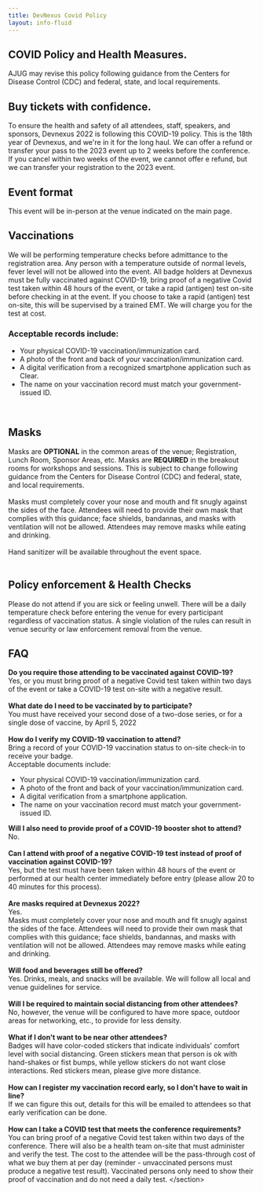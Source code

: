 ```yaml
---
title: DevNexus Covid Policy
layout: info-fluid
---
```


<section><h1 class="featured-header">COVID Policy and Health Measures.</h1><p>AJUG may revise this policy following guidance from the Centers for Disease Control (CDC) and federal, state, and local requirements.</p><h2>Buy tickets with confidence.</h2><p>To ensure the health and safety of all attendees, staff, speakers, and sponsors, Devnexus 2022 is following this COVID-19 policy. This is the 18th year of Devnexus, and we're in it for the long haul. We can offer a refund or transfer your pass to the 2023 event up to 2 weeks before the conference. If you cancel within two weeks of the event, we cannot offer e refund, but we can transfer your registration to the 2023 event.</p><h2>Event format</h2><p>This event will be in-person at the venue indicated on the main page.</p><h2>Vaccinations</h2><p>We will be performing temperature checks before admittance to the registration area. Any person with a temperature outside of normal levels, fever level will not be allowed into the event. All badge holders at Devnexus must be fully vaccinated against COVID-19, bring proof of a negative Covid test taken within 48 hours of the event, or take a rapid (antigen) test on-site before checking in at the event. If you choose to take a rapid (antigen) test on-site, this will be supervised by a trained EMT. We will charge you for the test at cost.</p><h3>Acceptable records include:</h3><ul><li>Your physical COVID-19 vaccination/immunization card.</li><li>A photo of the front and back of your vaccination/immunization card.</li><li>A digital verification from a recognized smartphone application such as Clear.</li><li>The name on your vaccination record must match your government-issued ID.</li></ul><p>&nbsp;</p><h2>Masks</h2><p>Masks are <strong>OPTIONAL</strong> in the common areas of the venue; Registration, Lunch Room, Sponsor Areas, etc. Masks are <strong>REQUIRED</strong> in the breakout rooms for workshops and sessions. This is subject to change following guidance from the Centers for Disease Control (CDC) and federal, state, and local requirements.<br /><br />Masks must completely cover your nose and mouth and fit snugly against the sides of the face. Attendees will need to provide their own mask that complies with this guidance; face shields, bandannas, and masks with ventilation will not be allowed. Attendees may remove masks while eating and drinking.<br /><br />Hand sanitizer will be available throughout the event space.<br />&nbsp;</p><h2>Policy enforcement &amp; Health Checks</h2><p>Please do not attend if you are sick or feeling unwell. There will be a daily temperature check before entering the venue for every participant regardless of vaccination status. A single violation of the rules can result in venue security or law enforcement removal from the venue.</p><h2>FAQ</h2><p><b>Do you require those attending to be vaccinated against COVID-19?</b><br />Yes, or you must bring proof of a negative Covid test taken within two days of the event or take a COVID-19 test on-site with a negative result.<br /><br /><b>What date do I need to be vaccinated by to participate?</b><br />You must have received your second dose of a two-dose series, or for a single dose of vaccine, by April 5, 2022<br /><br /><b>How do I verify my COVID-19 vaccination to attend?</b><br />Bring a record of your COVID-19 vaccination status to on-site check-in to receive your badge.<br />Acceptable documents include:</p><ul><li>Your physical COVID-19 vaccination/immunization card.</li><li>A photo of the front and back of your vaccination/immunization card.</li><li>A digital verification from a smartphone application.</li><li>The name on your vaccination record must match your government-issued ID.</li></ul><p><b>Will I also need to provide proof of a COVID-19 booster shot to attend?</b><br />No.<br /><br /><b>Can I attend with proof of a negative COVID-19 test instead of proof of vaccination against COVID-19?</b><br />Yes, but the test must have been taken within 48 hours of the event or performed at our health center immediately before entry (please allow 20 to 40 minutes for this process).<br /><br /><b>Are masks required at Devnexus 2022?</b><br />Yes.<br />Masks must completely cover your nose and mouth and fit snugly against the sides of the face. Attendees will need to provide their own mask that complies with this guidance; face shields, bandannas, and masks with ventilation will not be allowed. Attendees may remove masks while eating and drinking.<br /><br /><b>Will food and beverages still be offered?</b><br />Yes. Drinks, meals, and snacks will be available. We will follow all local and venue guidelines for service.<br /><br /><b>Will I be required to maintain social distancing from other attendees?</b><br />No, however, the venue will be configured to have more space, outdoor areas for networking, etc., to provide for less density.<br /><br /><b>What if I don't want to be near other attendees?</b><br />Badges will have color-coded stickers that indicate individuals' comfort level with social distancing. Green stickers mean that person is ok with hand-shakes or fist bumps, while yellow stickers do not want close interactions. Red stickers mean, please give more distance.<br /><br /><b>How can I register my vaccination record early, so I don't have to wait in line?</b><br />If we can figure this out, details for this will be emailed to attendees so that early verification can be done.<br /><br /><b>How can I take a COVID test that meets the conference requirements?</b><br />You can bring proof of a negative Covid test taken within two days of the conference. There will also be a health team on-site that must administer and verify the test. The cost to the attendee will be the pass-through cost of what we buy them at per day (reminder - unvaccinated persons must produce a negative test result). Vaccinated persons only need to show their proof of vaccination and do not need a daily test. &lt;/section&gt;</p><p>&nbsp;</p></section>
